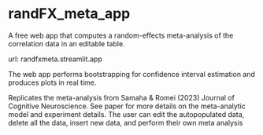 # randFX_meta_app
A free web app that computes a random-effects meta-analysis of the correlation data in an editable table. 

url: randfxmeta.streamlit.app

The web app performs bootstrapping for confidence interval estimation and produces plots in real time. 

Replicates the meta-analysis from Samaha &amp; Romei (2023) Journal of Cognitive Neuroscience. See paper for more details on the meta-analytic model and experiment details. 
The user can edit the autopopulated data, delete all the data, insert new data, and perform their own meta analysis
